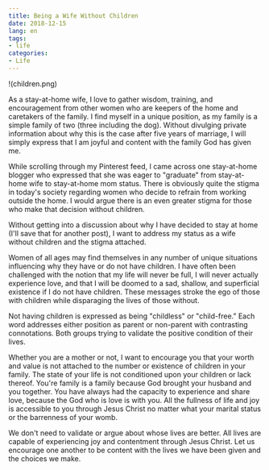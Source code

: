 ```yaml
---
title: Being a Wife Without Children
date: 2018-12-15
lang: en
tags:
- life
categories:
- Life
---
```

!(children.png)

As a stay-at-home wife, I love to gather wisdom, training, and encouragement from other women who are keepers of the home and caretakers of the family. I find myself in a unique position, as my family is a simple family of two (three including the dog). Without divulging private information about why this is the case after five years of marriage, I will simply express that I am joyful and content with the family God has given me.

While scrolling through my Pinterest feed, I came across one stay-at-home blogger who expressed that she was eager to "graduate" from stay-at-home wife to stay-at-home mom status. There is obviously quite the stigma in today's society regarding women who decide to refrain from working outside the home. I would argue there is an even greater stigma for those who make that decision without children.

Without getting into a discussion about why I have decided to stay at home (I'll save that for another post), I want to address my status as a wife without children and the stigma attached.

Women of all ages may find themselves in any number of unique situations influencing why they have or do not have children. I have often been challenged with the notion that my life will never be full, I will never actually experience love, and that I will be doomed to a sad, shallow, and superficial existence if I do not have children. These messages stroke the ego of those with children while disparaging the lives of those without.

Not having children is expressed as being "childless" or "child-free." Each word addresses either position as parent or non-parent with contrasting connotations. Both groups trying to validate the positive condition of their lives.

Whether you are a mother or not, I want to encourage you that your worth and value is not attached to the number or existence of children in your family. The state of your life is not conditioned upon your children or lack thereof. You're family is a family because God brought your husband and you together. You have always had the capacity to experience and share love, because the God who is love is with you. All the fullness of life and joy is accessible to you through Jesus Christ no matter what your marital status or the barrenness of your womb.

We don't need to validate or argue about whose lives are better. All lives are capable of experiencing joy and contentment through Jesus Christ. Let us encourage one another to be content with the lives we have been given and the choices we make.
